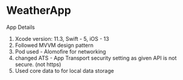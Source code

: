 # WeatherApp

App Details
1. Xcode version: 11.3, Swift - 5, iOS - 13
2. Followed MVVM design pattern
3. Pod used - Alomofire for networking 
4. changed ATS - App Transport security setting as given API is not secure. (not https)
5. Used core data to for local data storage  
